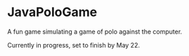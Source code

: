 # JavaPoloGame
A fun game simulating a game of polo against the computer.

Currently in progress, set to finish by May 22.

